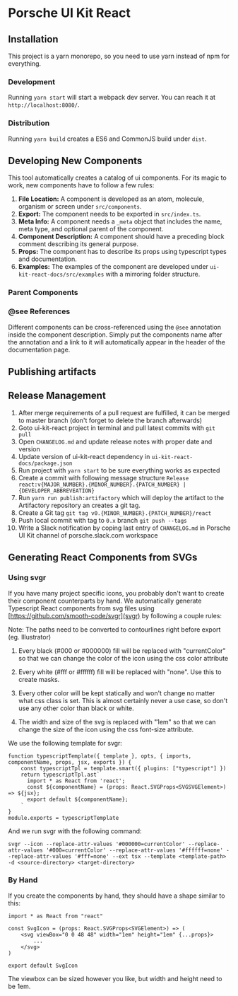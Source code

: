 # Porsche UI Kit React

## Installation

This project is a yarn monorepo, so you need to use yarn instead of npm for everything.

### Development

Running `yarn start` will start a webpack dev server. You can reach it at `http://localhost:8080/`.

### Distribution

Running `yarn build` creates a ES6 and CommonJS build under `dist`.

## Developing New Components

This tool automatically creates a catalog of ui components. For its magic to work, new components have to follow a few rules:

1. **File Location:** A component is developed as an atom, molecule, organism or screen under `src/components`.
1. **Export:** The component needs to be exported in `src/index.ts`.
1. **Meta Info:** A component needs a `_meta` object that includes the name, meta type, and optional parent of the component.
1. **Component Description:** A component should have a preceding block comment describing its general purpose.
1. **Props:** The component has to describe its props using typescript types and documentation.
1. **Examples:** The examples of the component are developed under `ui-kit-react-docs/src/examples` with a mirroring folder structure.

### Parent Components

### @see References

Different components can be cross-referenced using the `@see` annotation inside the component description. Simply put the components name after the annotation and a link to it will automatically appear in the header of the documentation page.

## Publishing artifacts

## Release Management

1. After merge requirements of a pull request are fulfilled, it can be merged to master branch (don't forget to delete the branch afterwards)
1. Goto ui-kit-react project in terminal and pull latest commits with `git pull`
1. Open `CHANGELOG.md` and update release notes with proper date and version
1. Update version of ui-kit-react dependency in `ui-kit-react-docs/package.json`
1. Run project with `yarn start` to be sure everything works as expected
1. Create a commit with following message structure `Release react:v{MAJOR_NUMBER}.{MINOR_NUMBER}.{PATCH_NUMBER} | {DEVELOPER_ABBREVEATION}`
1. Run `yarn run publish:artifactory` which will deploy the artifact to the Artifactory repository an creates a git tag.
1. Create a Git tag `git tag v0.{MINOR_NUMBER}.{PATCH_NUMBER}/react`
1. Push local commit with tag to `0.x` branch `git push --tags`
1. Write a Slack notification by coping last entry of `CHANGELOG.md` in Porsche UI Kit channel of porsche.slack.com workspace

## Generating React Components from SVGs

### Using svgr

If you have many project specific icons, you probably don't want to create their component counterparts by hand. We automatically generate Typescript React components from svg files using [https://github.com/smooth-code/svgr](svgr) by following a couple rules:

Note: The paths need to be converted to contourlines right before export (eg. Illustrator)

1.  Every black (#000 or #000000) fill will be replaced with "currentColor" so that we can change the color of the icon using the css color attribute

2.  Every white (#fff or #ffffff) fill will be replaced with "none". Use this to create masks.

3.  Every other color will be kept statically and won't change no matter what css class is set. This is almost certainly never a use case, so don't use any other color than black or white.

4.  The width and size of the svg is replaced with "1em" so that we can change the size of the icon using the css font-size attribute.

We use the following template for svgr:

```
function typescriptTemplate({ template }, opts, { imports, componentName, props, jsx, exports }) {
    const typescriptTpl = template.smart({ plugins: ["typescript"] })
    return typescriptTpl.ast`
      import * as React from 'react';
      const ${componentName} = (props: React.SVGProps<SVGSVGElement>) => ${jsx};
      export default ${componentName};
    `
}
module.exports = typescriptTemplate
```

And we run svgr with the following command:

```
svgr --icon --replace-attr-values '#000000=currentColor' --replace-attr-values '#000=currentColor' --replace-attr-values '#ffffff=none' --replace-attr-values '#fff=none' --ext tsx --template <template-path> -d <source-directory> <target-directory>
```

### By Hand

If you create the components by hand, they should have a shape similar to this:

```
import * as React from "react"

const SvgIcon = (props: React.SVGProps<SVGElement>) => (
    <svg viewBox="0 0 48 48" width="1em" height="1em" {...props}>
        ...
    </svg>
)

export default SvgIcon
```

The viewbox can be sized however you like, but width and height need to be 1em.
